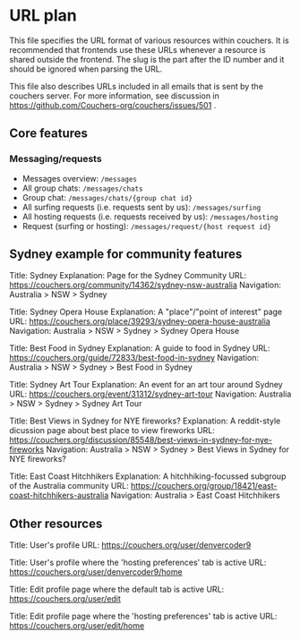 # URL plan

This file specifies the URL format of various resources within
couchers. It is recommended that frontends use these URLs whenever a
resource is shared outside the frontend. The slug is the part after
the ID number and it should be ignored when parsing the URL.

This file also describes URLs included in all emails that is sent by
the couchers server. For more information, see discussion in
https://github.com/Couchers-org/couchers/issues/501 .

## Core features

### Messaging/requests

* Messages overview: `/messages`
* All group chats: `/messages/chats`
* Group chat: `/messages/chats/{group chat id}`
* All surfing requests (i.e. requests sent by us): `/messages/surfing`
* All hosting requests (i.e. requests received by us): `/messages/hosting`
* Request (surfing or hosting): `/messages/request/{host request id}`

## Sydney example for community features

Title: Sydney
Explanation: Page for the Sydney Community
URL: https://couchers.org/community/14362/sydney-nsw-australia
Navigation: Australia > NSW > Sydney

Title: Sydney Opera House
Explanation: A "place"/"point of interest" page
URL: https://couchers.org/place/39293/sydney-opera-house-australia
Navigation: Australia > NSW > Sydney > Sydney Opera House

Title: Best Food in Sydney
Explanation: A guide to food in Sydney
URL: https://couchers.org/guide/72833/best-food-in-sydney
Navigation: Australia > NSW > Sydney > Best Food in Sydney

Title: Sydney Art Tour
Explanation: An event for an art tour around Sydney
URL: https://couchers.org/event/31312/sydney-art-tour
Navigation: Australia > NSW > Sydney > Sydney Art Tour

Title: Best Views in Sydney for NYE fireworks?
Explanation: A reddit-style dicussion page about best place to view fireworks
URL: https://couchers.org/discussion/85548/best-views-in-sydney-for-nye-fireworks
Navigation: Australia > NSW > Sydney > Best Views in Sydney for NYE fireworks?

Title: East Coast Hitchhikers
Explanation: A hitchhiking-focussed subgroup of the Australia community
URL: https://couchers.org/group/18421/east-coast-hitchhikers-australia
Navigation: Australia > East Coast Hitchhikers

## Other resources

Title: User's profile
URL: https://couchers.org/user/denvercoder9

Title: User's profile where the 'hosting preferences' tab is active
URL: https://couchers.org/user/denvercoder9/home

Title: Edit profile page where the default tab is active
URL:  https://couchers.org/user/edit

Title: Edit profile page where the 'hosting preferences' tab is active
URL:  https://couchers.org/user/edit/home
